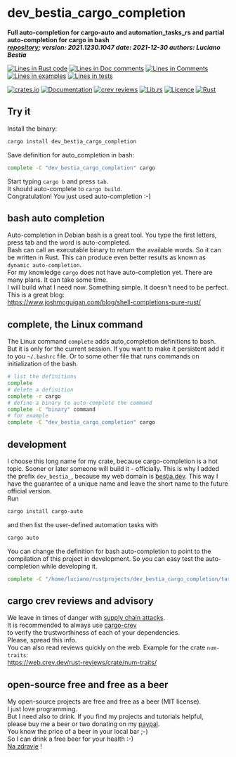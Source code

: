 [comment]: # (auto_md_to_doc_comments segment start A)

# dev_bestia_cargo_completion  

[comment]: # (auto_cargo_toml_to_md start)

**Full auto-completion for cargo-auto and automation_tasks_rs and partial auto-completion for cargo  in bash**  
***[repository](https://github.com/LucianoBestia/dev_bestia_cargo_completion); version: 2021.1230.1047  date: 2021-12-30 authors: Luciano Bestia***  

[comment]: # (auto_cargo_toml_to_md end)

[comment]: # (auto_lines_of_code start)
[![Lines in Rust code](https://img.shields.io/badge/Lines_in_Rust-57-green.svg)](https://github.com/LucianoBestia/dev_bestia_cargo_completion/)
[![Lines in Doc comments](https://img.shields.io/badge/Lines_in_Doc_comments-93-blue.svg)](https://github.com/LucianoBestia/dev_bestia_cargo_completion/)
[![Lines in Comments](https://img.shields.io/badge/Lines_in_comments-21-purple.svg)](https://github.com/LucianoBestia/dev_bestia_cargo_completion/)
[![Lines in examples](https://img.shields.io/badge/Lines_in_examples-0-yellow.svg)](https://github.com/LucianoBestia/dev_bestia_cargo_completion/)
[![Lines in tests](https://img.shields.io/badge/Lines_in_tests-0-orange.svg)](https://github.com/LucianoBestia/dev_bestia_cargo_completion/)

[comment]: # (auto_lines_of_code end)

[![crates.io](https://img.shields.io/crates/v/dev_bestia_cargo_completion.svg)](https://crates.io/crates/dev_bestia_cargo_completion) [![Documentation](https://docs.rs/dev_bestia_cargo_completion/badge.svg)](https://docs.rs/dev_bestia_cargo_completion/) [![crev reviews](https://web.crev.dev/rust-reviews/badge/crev_count/dev_bestia_cargo_completion.svg)](https://web.crev.dev/rust-reviews/crate/dev_bestia_cargo_completion/) [![Lib.rs](https://img.shields.io/badge/Lib.rs-rust-orange.svg)](https://lib.rs/crates/dev_bestia_cargo_completion/) [![Licence](https://img.shields.io/badge/license-MIT-blue.svg)](https://github.com/LucianoBestia/dev_bestia_cargo_completion/blob/master/LICENSE) [![Rust](https://github.com/LucianoBestia/dev_bestia_cargo_completion/workflows/RustAction/badge.svg)](https://github.com/LucianoBestia/dev_bestia_cargo_completion/)  

## Try it

Install the binary:

```bash
cargo install dev_bestia_cargo_completion
```

Save definition for auto_completion in bash:

```bash
complete -C "dev_bestia_cargo_completion" cargo
```

Start typing `cargo b` and press `tab`.  
It should auto-complete to `cargo build`.  
Congratulation! You just used auto-completion :-)  

## bash auto completion

Auto-completion in Debian bash is a great tool. You type the first letters, press tab and the word is auto-completed.  
Bash can call an executable binary to return the available words. So it can be written in Rust. This can produce even better results as known as `dynamic auto-completion`.  
For my knowledge `cargo` does not have auto-completion yet. There are many plans. It can take some time.  
I will build what I need now. Something simple. It doesn't need to be perfect.  
This is a great blog:  
<https://www.joshmcguigan.com/blog/shell-completions-pure-rust/>

## complete, the Linux command

The Linux command `complete` adds auto_completion definitions to bash.  
But it is only for the current session. If you want to make it persistent add it to you `~/.bashrc` file. Or to some other file that runs commands on initialization of the bash.  

```bash
# list the definitions
complete
# delete a definition
complete -r cargo
# define a binary to auto-complete the command
complete -C "binary" command
# for example
complete -C "dev_bestia_cargo_completion" cargo
```

## development

I choose this long name for my crate, because cargo-completion is a hot topic. Sooner or later someone will build it - officially. This is why I added the prefix `dev_bestia_`, because my web domain is [bestia.dev](https://bestia.dev). This way I have the guarantee of a unique name and leave the short name to the future official version.  
Run

```bash
cargo install cargo-auto
```

and then list the user-defined automation tasks with

```bash
cargo auto
```  

You can change the definition for bash auto-completion to point to the compilation of this project in development. So you can easy test the auto-completion while developing it.

```bash
complete -C "/home/luciano/rustprojects/dev_bestia_cargo_completion/target/debug/dev_bestia_cargo_completion" cargo
```

## cargo crev reviews and advisory

We leave in times of danger with [supply chain attacks](https://en.wikipedia.org/wiki/Supply_chain_attack).  
It is recommended to always use [cargo-crev](https://github.com/crev-dev/cargo-crev)  
to verify the trustworthiness of each of your dependencies.  
Please, spread this info.  
You can also read reviews quickly on the web. Example for the crate `num-traits`:  
<https://web.crev.dev/rust-reviews/crate/num-traits/>  

## open-source free and free as a beer

My open-source projects are free and free as a beer (MIT license).  
I just love programming.  
But I need also to drink. If you find my projects and tutorials helpful,  
please buy me a beer or two donating on my [paypal](https://www.paypal.com/paypalme/LucianoBestia).  
You know the price of a beer in your local bar ;-)  
So I can drink a free beer for your health :-)  
[Na zdravje](https://translate.google.com/?hl=en&sl=sl&tl=en&text=Na%20zdravje&op=translate) !

[comment]: # (auto_md_to_doc_comments segment end A)
